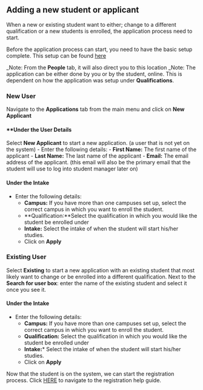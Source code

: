 ## **Adding a new student or applicant**

When a new or existing student want to either; change to a different qualification or a new students is enrolled, the application process need to start.

Before the application process can start, you need to have the basic setup complete.  This setup can be found [here](http://help.studentmanager.co.za/en/latest/smbasicsetup/basicsetup/)

_Note: From the **People** tab, it will also direct you to this location
_Note: The application can be either done by you or by the student, online.  This is dependent on how the application was setup under **Qualifications**.

### **New User**

Navigate to the **Applications** tab from the main menu and click on **New Applicant**

#### **Under the **User Details**
Select **New Applicant** to start a new application.  (a user that is not yet on the system)
	- Enter the following details:
    - **First Name:**	The first name of the applicant
    - **Last Name:** The last name of the applicant
    - **Email:** The email address of the applicant. (this email will also be the primary email that the student will use to log into student manager later on)

#### Under the **Intake**
  - Enter the following details:
    - **Campus:**	If you have more than one campuses set up, select the correct campus in which you want to enroll the student.
    - **Qualification:**Select the qualification in which you would like the student be enrolled under
    - **Intake:**	Select the intake of when the student will start his/her studies.
    - Click on **Apply**

### **Existing User**

Select **Existing** to start a new application with an existing student that most likely want to change or be enrolled into a different qualification.
Next to the **Search for user box**:  enter the name of the existing student and select it once you see it.

#### Under the **Intake**
  - Enter the following details:
    - **Campus:**	If you have more than one campuses set up, select the correct campus in which you want to enroll the student.
    - **Qualification:** Select the qualification in which you would like the student be enrolled under
    - **Intake:*** Select the intake of when the student will start his/her studies.
    - Click on **Apply**

Now that the student is on the system, we can start the registration process.  Click [HERE](http://help.studentmanager.co.za/en/latest/Registration/registeringlearnermodulesfromreg/) to navigate to the registration help guide.
